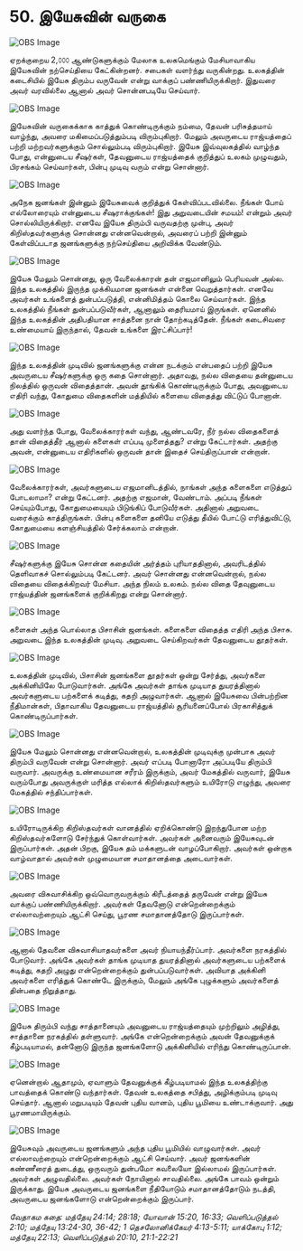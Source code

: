 # 50. இயேசுவின் வருகை

![OBS Image](https://cdn.door43.org/obs/jpg/360px/obs-en-50-01.jpg)

ஏறக்குறைய 2,௦௦௦ ஆண்டுகளுக்கும் மேலாக உலகமெங்கும் மேசியாவாகிய இயேசுவின் நற்செய்தியை கேட்கின்றனர். சபைகள் வளர்ந்து வருகின்றது. உலகத்தின் கடைசியில் இயேசு திரும்ப வருவேன் என்று வாக்குப் பண்ணியிருக்கிறார். இதுவரை அவர் வரவில்லை ஆனால் அவர் சொன்னபடியே செய்வார்.

![OBS Image](https://cdn.door43.org/obs/jpg/360px/obs-en-50-02.jpg)

இயேசுவின் வருகைக்காக காத்துக் கொண்டிருக்கும் நம்மை, தேவன் பரிசுத்தமாய் வாழ்ந்து, அவரை மகிமைப்படுத்தும்படி விரும்புகிறார். மேலும் அவருடைய ராஜ்யத்தைப் பற்றி மற்றவர்களுக்கும் சொல்லும்படி விரும்புகிறார். இயேசு இவ்வுலகத்தில் வாழ்ந்த போது, என்னுடைய சீஷர்கள், தேவனுடைய ராஜ்யத்தைக் குறித்துப் உலகம் முழுவதும், பிரசங்கம் செய்வார்கள், பின்பு முடிவு வரும் என்று சொன்னார். 

![OBS Image](https://cdn.door43.org/obs/jpg/360px/obs-en-50-03.jpg)

அநேக ஜனங்கள் இன்னும் இயேசுவைக் குறித்துக் கேள்விப்படவில்லை. நீங்கள் போய் எல்லோரையும் என்னுடைய சீஷராக்குங்கள்! இது அறுவடையின் சமயம்! என்றும் அவர் சொல்லியிருக்கிறார். எனவே இயேசு திரும்பி வருவதற்கு முன்பு, அவர் கிறிஸ்தவர்களுக்கு சொன்னது என்னவென்றால், அவரைப் பற்றி இன்னும் கேள்விப்படாத ஜனங்களுக்கு நற்செய்தியை அறிவிக்க வேண்டும்.

![OBS Image](https://cdn.door43.org/obs/jpg/360px/obs-en-50-04.jpg)

இயேசு மேலும் சொன்னது, ஒரு வேலைக்காரன் தன் எஜமானிலும் பெரியவன் அல்ல. இந்த உலகத்தில் இருந்த முக்கியமான ஜனங்கள் என்னை வெறுத்தார்கள். எனவே அவர்கள் உங்களைத் துன்பப்படுத்தி, என்னிமித்தம் கொலை செய்வார்கள். இந்த உலகத்தில் நீங்கள் துன்பப்படுவீர்கள், ஆனாலும் தைரியமாய் இருங்கள். ஏனெனில் இந்த உலகத்தின் அதிபதியான சாத்தனை நான் தோற்கடித்தேன். நீங்கள் கடைசிவரை உண்மையாய் இருந்தால், தேவன் உங்களை இரட்சிப்பார்! 

![OBS Image](https://cdn.door43.org/obs/jpg/360px/obs-en-50-05.jpg)

இந்த உலகத்தின் முடிவில் ஜனங்களுக்கு என்ன நடக்கும் என்பதைப் பற்றி இயேசு அவருடைய சீஷர்களுக்கு ஒரு கதை சொன்னார். அதாவது, நல்ல விதையை தன்னுடைய நிலத்தில் ஒருவன் விதைத்தான். அவன் தூங்கிக் கொண்டிருக்கும் போது, அவனுடைய எதிரி வந்து, கோதுமை விதைகளின் மத்தியில் களையை விதைத்து விட்டுப் போனான். 

![OBS Image](https://cdn.door43.org/obs/jpg/360px/obs-en-50-06.jpg)

அது வளர்ந்த போது, வேலைக்காரர்கள் வந்து, ஆண்டவரே, நீர் நல்ல விதைகளைத் தான் விதைத்தீர் ஆனால் களைகள் எப்படி முளைத்தது? என்று கேட்டார்கள். அதற்கு அவன், என்னுடைய எதிரிகளில் ஒருவன் தான் இதைச் செய்திருப்பான் என்றான். 

![OBS Image](https://cdn.door43.org/obs/jpg/360px/obs-en-50-07.jpg)

வேலைக்காரர்கள், அவர்களுடைய எஜமானிடத்தில், நாங்கள் அந்த களைகளை எடுத்துப் போடலாமா? என்று கேட்டனர். அதற்கு எஜமான், வேண்டாம். அப்படி நீங்கள் செய்யும்போது, கோதுமையையும் பிடுங்கிப் போடுவீர்கள். அதினால் அறுவடை வரைக்கும் காத்திருங்கள். பின்பு களைகளை தனியே எடுத்து தீயில் போட்டு எரித்துவிட்டு, கோதுமையை களஞ்சியத்தில் சேர்க்கலாம் என்றான்.  

![OBS Image](https://cdn.door43.org/obs/jpg/360px/obs-en-50-08.jpg)

சீஷர்களுக்கு இயேசு சொன்ன கதையின் அர்த்தம் புரியாததினால், அவரிடத்தில் தெளிவாகச் சொல்லும்படி கேட்டனர். அவர் சொன்னது என்னவென்றால், நல்ல விதையை விதைக்கிறவர் மேசியா. அந்த நிலம் உலகம். நல்ல விதை தேவுனுடைய ராஜ்யத்தின் ஜனங்களைக் குறிக்கிறது என்று சொன்னார்.

![OBS Image](https://cdn.door43.org/obs/jpg/360px/obs-en-50-09.jpg)

களைகள் அந்த பொல்லாத பிசாசின் ஜனங்கள். களைகளை விதைத்த எதிரி அந்த பிசாசு. அறுவடை இந்த உலகத்தின் முடிவு. அறுவடை செய்கிறவர்கள் தேவனுடைய தூதர்கள்.

![OBS Image](https://cdn.door43.org/obs/jpg/360px/obs-en-50-10.jpg)

உலகத்தின் முடிவில், பிசாசின் ஜனங்களை தூதர்கள் ஒன்று சேர்த்து, அவர்களை அக்கினியிலே போடுவார்கள். அங்கே அவர்கள் தாங்க முடியாத துயரத்தினால் அவர்களுடைய பற்களைக் கடித்து, கதறி அழுவார்கள். ஆனால் இயேசுவை பின்பற்றின நீதிமான்கள், பிதாவாகிய தேவனுடைய ராஜ்யத்தில்  சூரியனைப்போல் பிரகாசித்துக் கொண்டிருப்பார்கள்.

![OBS Image](https://cdn.door43.org/obs/jpg/360px/obs-en-50-11.jpg)

இயேசு மேலும் சொன்னது என்னவென்றால், உலகத்தின் முடிவுக்கு முன்பாக அவர் திரும்பி வருவேன் என்று சொன்னார். அவர் எப்படி போனாரோ அப்படியே திரும்பி வருவார். அவருக்கு உண்மையான சரீரம் இருக்கும், அவர் மேகத்தில் வருவார், இயேசு வரும்போது அவருக்குள் மரித்த எல்லாக் கிறிஸ்தவர்களும் உயிரோடு எழுந்து, அவரை மேகத்தில் சந்திப்பார்கள்.

![OBS Image](https://cdn.door43.org/obs/jpg/360px/obs-en-50-12.jpg)

உயிரோடிருக்கிற கிறிஸ்தவர்கள் வானத்தில் ஏறிக்கொண்டு இறந்துபோன மற்ற கிறிஸ்தவர்களோடு சேர்ந்துக் கொள்வார்கள். அவர்கள் அனைவரும் இயேசுவுடன் இருப்பார்கள். அதன் பிறகு, இயேசு தம் மக்களுடன் வாழப்போகிறார். அவர்கள் ஒன்றாக வாழ்வாதால் அவர்கள் முழுமையான சமாதானத்தை அடைவார்கள்.

![OBS Image](https://cdn.door43.org/obs/jpg/360px/obs-en-50-13.jpg)

அவரை விசுவாசிக்கிற ஒவ்வொருவருக்கும் கிரீடத்தைத் தருவேன் என்று இயேசு வாக்குப் பண்ணியிருக்கிறார். அவர்கள் தேவனோடு என்றென்றைக்கும் எல்லாவற்றையும் ஆட்சி செய்து, பூரண சமாதானத்தோடு இருப்பார்கள்.

![OBS Image](https://cdn.door43.org/obs/jpg/360px/obs-en-50-14.jpg)

ஆனால் தேவனை விசுவாசியாதவர்களை அவர் நியாயந்தீர்ப்பார். அவர்களை நரகத்தில் போடுவார். அங்கே அவர்கள் தாங்க முடியாத துயரத்தினால் அவர்களுடைய பற்களைக் கடித்து, கதறி அழுது என்றென்றைக்கும் துன்பப்படுவார்கள். அவியாத அக்கினி அவர்களை எரித்துக் கொண்டே இருக்கும், மேலும் அங்கே புழுக்களும் அவர்களைத் தின்பதை நிறுத்தாது.

![OBS Image](https://cdn.door43.org/obs/jpg/360px/obs-en-50-15.jpg)

இயேசு திரும்பி வந்து சாத்தானையும் அவனுடைய ராஜ்யத்தையும்  முற்றிலும் அழித்து, சாத்தானை நரகத்தில் தள்ளுவார். அங்கே என்றென்றைக்கும் அவன் தேவனுக்குக் கீழ்படியாமல், தன்னோடு இருந்த ஜனங்களோடு அக்கினியில் எரிந்து கொண்டிருப்பான். 

![OBS Image](https://cdn.door43.org/obs/jpg/360px/obs-en-50-16.jpg)

ஏனென்றால் ஆதாமும், ஏவாளும் தேவனுக்குக் கீழ்படியாமல் இந்த உலகத்திற்கு பாவத்தைக் கொண்டு வந்தார்கள். தேவன் உலகத்தை சபித்து, அழிக்கும்படி முடிவு செய்தார். ஆனால் மறுபடியும் தேவன் புதிய வானம், புதிய பூமியை உண்டாக்குவார். அது பூரணமாயிருக்கும். 

![OBS Image](https://cdn.door43.org/obs/jpg/360px/obs-en-50-17.jpg)

இயேசுவும் அவருடைய ஜனங்களும் அந்த புதிய பூமியில் வாழுவார்கள். அவர் எல்லாவற்றையும் என்றென்றைக்கும் ஆட்சி செய்வார். அவர் ஜனங்களின் கண்ணீரைத் துடைத்து, ஒருவரும் துன்பமோ கவலையோ இல்லாமல் இருப்பார்கள். அவர்கள் அழுவதில்லை. அவர்கள் நோயினால் சாவதில்லை. அங்கே பாவம் ஒன்றும் இருக்காது. இயேசு அவருடைய ஜனங்களை நீதியோடும் சமாதானத்தோடும் நடத்தி, அவருடைய ஜனங்களோடு என்றென்றைக்கும் இருப்பார். 

_வேதாகம கதை: மத்தேயு 24:14; 28:18; யோவான் 15:20, 16:33; வெளிப்படுத்தல் 2:10; மத்தேயு 13:24-30, 36-42; 1 தெசலோனிக்கேயர் 4:13-5:11; யாக்கோபு 1:12; மத்தேயு 22:13; வெளிப்படுத்தல் 20:10, 21:1-22:21_

